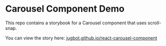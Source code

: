 # Carousel Component Demo

This repo contains a storybook for a Carousel component that uses scroll-snap.

You can view the story here: [jugbot.github.io/react-carousel-component](jugbot.github.io/react-carousel-component)
